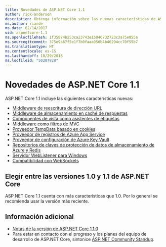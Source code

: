```yaml
---
title: Novedades de ASP.NET Core 1.1
author: rick-anderson
description: Obtenga información sobre las nuevas características de ASP.NET Core 1.1.
ms.author: riande
ms.date: 02/14/2017
uid: aspnetcore-1.1
ms.openlocfilehash: 1f35874b253ca23743e1b046732723c3a75e855e
ms.sourcegitcommit: 375e9a67f5e1f7b0faaa056b4b46294cc70f55b7
ms.translationtype: HT
ms.contentlocale: es-ES
ms.lasthandoff: 10/29/2018
ms.locfileid: "50207828"
---
```

# <a name="whats-new-in-aspnet-core-11"></a>Novedades de ASP.NET Core 1.1

ASP.NET Core 1.1 incluye las siguientes características nuevas:

- [Middleware de reescritura de dirección URL](xref:fundamentals/url-rewriting)
- [Middleware de almacenamiento en caché de respuestas](xref:performance/caching/middleware)
- [Componentes de vista como asistentes de etiquetas](xref:mvc/views/view-components#invoking-a-view-component-as-a-tag-helper)
- [Middleware como filtros de MVC](xref:mvc/controllers/filters#using-middleware-in-the-filter-pipeline)
- [Proveedor TempData basado en cookies](xref:fundamentals/app-state#tempdata)
- [Proveedor de registros de Azure App Service](xref:fundamentals/logging/index#azure-app-service-provider)
- [Proveedor de configuración de Azure Key Vault](xref:security/key-vault-configuration)
- [Repositorios de claves de protección de datos de almacenamiento de Azure y Redis](xref:security/data-protection/implementation/key-storage-providers#azure-and-redis)
- [Servidor WebListener para Windows](xref:fundamentals/servers/weblistener)
- [Compatibilidad con WebSockets](xref:fundamentals/websockets)

## <a name="choosing-between-versions-10-and-11-of-aspnet-core"></a>Elegir entre las versiones 1.0 y 1.1 de ASP.NET Core

ASP.NET Core 1.1 cuenta con más características que 1.0. Por lo general se recomienda usar la versión más reciente.

## <a name="additional-information"></a>Información adicional

- [Notas de la versión de ASP.NET Core 1.1.0](https://github.com/aspnet/Home/releases/tag/1.1.0)
- Para estar en contacto con el progreso y los planes del equipo de desarrollo de ASP.NET Core, sintonice [ASP.NET Community Standup](https://live.asp.net/).
